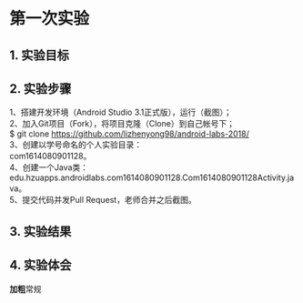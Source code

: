 # 第一次实验 

## 1. 实验目标

## 2. 实验步骤
1、搭建开发环境（Android Studio 3.1正式版），运行（截图）；      
2、加入Git项目（Fork），将项目克隆（Clone）到自己帐号下；   
$ git clone https://github.com/lizhenyong98/android-labs-2018/   
3、创建以学号命名的个人实验目录：   
com1614080901128。  
4、创建一个Java类：edu.hzuapps.androidlabs.com1614080901128.Com1614080901128Activity.java。  
5、提交代码并发Pull Request，老师合并之后截图。  

## 3. 实验结果

## 4. 实验体会

**加粗**常规
